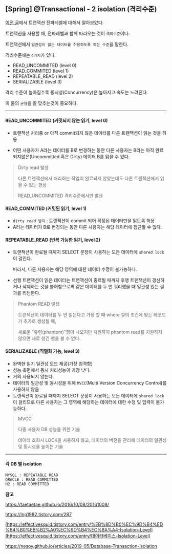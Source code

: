 ## [Spring] @Transactional - 2 isolation (격리수준)

[이전 글](https://n1tjrgns.tistory.com/266)에서 트랜잭션 전파레벨에 대해서 알아보았다.

트랜잭션을 사용할 때, 전파레벨과 함께 따라오는 것이 `격리수준`이다.

트랜잭션에서 `일관성이 없는 데이터를 허용하도록 하는 수준`을 말한다.



격리수준에는 `4가지`가 있다.

- READ_UNCOMMITED (level 0)
- READ_COMMITED (level 1)
- REPEATABLE_READ (level 2)
- SERIALIZABLE (level 3)



격리 수준이 높아질수록 동시성(Concurrency)은 높아지고 속도는 느려진다.

이 둘의 `균형`을 잘 맞추는것이 중요하다.

----

#### READ_UNCOMMITED (커밋되지 않는 읽기, level 0)

- 트랜잭션 처리중 or 아직 commit되지 않은 데이터를 다른 트랜잭션이 읽는 것을 허용

- 어떤 사용자가 A라는 데이터를 B로 변경하는 동안 다른 사용자는 B라는 아직 완료되지않은(Uncommitted 혹은 Dirty) 데이터 B를 읽을 수 있다.



> Dirty read 발생
>
> 다른 트랜잭션에서 처리하는 작업이 완료되지 않았는데도 다른 트랜잭션에서 읽을 수 있는 현상
>
> READ_UNCOMMITED 격리수준에서만 발생



#### READ_COMMITED (커밋된 읽기, level 1)

- `dirty read 방지` : 트랜잭션이 commit 되어 확정된 데이터만을 읽도록 허용
- A라는 데이터가 B로 변경되는 동안 다른 사용자는 해당 데이터에 접근할 수 없다.



#### REPEATABLE_READ (반복 가능한 읽기, level 2)

- 트랜잭션이 완료될 때까지 SELECT 문장이 사용하는 모든 데이터에 `shared lock`이 걸린다.

  따라서, 다른 사용자는 해당 영역에 대한 데이터 수정이 불가능하다.

- 선행 트랜잭션이 읽은 데이터는 트랜잭션이 종료될 때까지 후행 트랜잭션이 갱신하거나 삭제하는 것을 불허함으로써 같은 데이터를 두 번 쿼리했을 때 일관성 있는 결과를 리턴한다.

> Phantom READ 발생
>
> 트랜잭션이 데이터를 두 번 읽는다고 가정 할 때 where 절의 조건에 맞는 레코드가 추가로 생성될 때, 
>
> 새로운 "유령(phantom)"행이 나오지만 지원하지 phantom read를 지원하지 않으면 새로 생긴 행을 볼 수 없다.



#### SERIALIZABLE (직렬화 가능, level 3)

- 완벽한 읽기 일관성 모드 제공(가장 엄격함)
- 성능 측면에서 동시 처리성능이 가장 낮다.
- 거의 사용되지 않는다.
- 데이터의 일관성 및 동시성을 위해 `MVCC`(Multi Version Concurrency Control)를 사용하지 않음
- 트랜잭션이 완료될 때까지 SELECT 문장이 사용하는 모든 데이터에 `shared lock`이 걸리므로 다른 사용자는 그 영역에 해당하는 데이터에 대한 수정 및 입력이 불가능하다.

> MVCC
>
> 다중 사용자 DB 성능을 위한 기술
>
> 데이터 조회시 LOCK을 사용하지 않고, 데이터의 버전을 관리해 데이터의 일관성 및 동시성을 높이는 기술



----

#### 각 DB 별 isolation

```
MYSQL : REPEATABLE READ
ORACLE : READ COMMITTED
H2 : READ COMMITTED
```





**참고**

 https://taetaetae.github.io/2016/10/08/20161008/ 

 https://lng1982.tistory.com/287 

 [https://effectivesquid.tistory.com/entry/%EB%8D%B0%EC%9D%B4%ED%84%B0%EB%B2%A0%EC%9D%B4%EC%8A%A4-Isolation-Level](https://effectivesquid.tistory.com/entry/데이터베이스-Isolation-Level) 

 https://nesoy.github.io/articles/2019-05/Database-Transaction-isolation 

